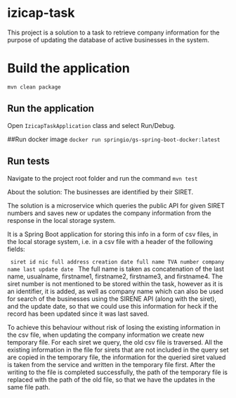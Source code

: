 # izicap-task
This project is a solution to a task to retrieve company information for the purpose of updating the database
of active businesses in the system.

# Build the application
```mvn clean package```
## Run the application
Open `IzicapTaskApplication` class and select Run/Debug.

##Run docker image
`docker run springio/gs-spring-boot-docker:latest`

## Run tests
Navigate to the project root folder and run the command
```mvn test```

About the solution:
The businesses are identified by their SIRET.

The solution is a microservice which queries the public API for given SIRET numbers and saves new or updates the 
company information from the response in the local storage system.

It is a Spring Boot application for storing this info in a form of csv files, in the local storage system, 
i.e. in a csv file with a header of the following fields:

` 
  siret
  id
  nic
  full address
  creation date
  full name
  TVA number
  company name
  last update date 
`
The full name is taken as concatenation of the last name, usualname, firstname1, firstname2, firstname3, and 
firstname4.
The siret number is not mentioned to be stored within the task, however as it is an identifier, it is added, as well as
company name which can also be used for search of the businesses using the SIRENE API (along with the siret), and 
the update date, so that we could use this information for heck if the record has been updated since it was last saved.

To achieve this behaviour without risk of losing the existing information in the csv file, when updating the 
company information we create new temporary file. 
For each siret we query, the old csv file is traversed. All the existing information in the file for sirets that
are not included in the query set are copied in the temporary file, the information for the queried siret valued is 
taken from the service and written in the temporary file first. After the writing to the file is completed successfully, 
the path of the temporary file is replaced with the path of the old file, so that we have the updates in the same file path.